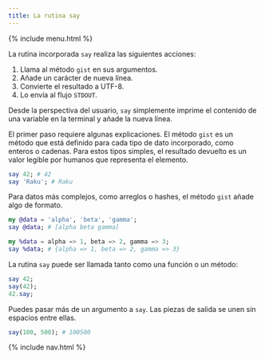 ```yaml
---
title: La rutina say
---
```


{% include menu.html %}

La rutina incorporada `say` realiza las siguientes acciones:

1. Llama al método `gist` en sus argumentos.
1. Añade un carácter de nueva línea.
1. Convierte el resultado a UTF-8.
1. Lo envía al flujo `STDOUT`.

Desde la perspectiva del usuario, `say` simplemente imprime el contenido de una variable en la terminal y añade la nueva línea.

El primer paso requiere algunas explicaciones. El método `gist` es un método que está definido para cada tipo de dato incorporado, como enteros o cadenas. Para estos tipos simples, el resultado devuelto es un valor legible por humanos que representa el elemento.

```raku
say 42; # 42
say 'Raku'; # Raku
```

Para datos más complejos, como arreglos o hashes, el método `gist` añade algo de formato.

```raku
my @data = 'alpha', 'beta', 'gamma';
say @data; # [alpha beta gamma]

my %data = alpha => 1, beta => 2, gamma => 3;
say %data; # {alpha => 1, beta => 2, gamma => 3}
```

La rutina `say` puede ser llamada tanto como una función o un método:

```raku
say 42;
say(42);
42.say;
```

Puedes pasar más de un argumento a `say`. Las piezas de salida se unen sin espacios entre ellas.

```raku
say(100, 500); # 100500
```

{% include nav.html %}